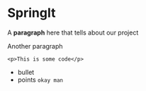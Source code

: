 SpringIt
===

A **paragraph** here that tells about our project

Another paragraph

```
<p>This is some code</p>
```

* bullet
* points
``okay man``